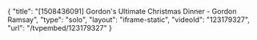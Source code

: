 {
    "title": "[1508436091] Gordon's Ultimate Christmas Dinner - Gordon Ramsay",
    "type": "solo",
    "layout": "iframe-static",
    "videoId": "123179327",
    "url": "\/tvpembed\/123179327"
}